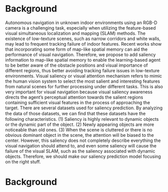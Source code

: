 Background  
====
Autonomous navigation in unknown indoor environments using an RGB-D camera is a challenging task, especially when utilizing the feature-based visual simultaneous localization and mapping (SLAM) methods. The existence of low-texture scenes, such as narrow corridors and white walls, may lead to frequent tracking failure of indoor features. Recent works show that incorporating some form of map-like spatial memory can aid the performance of visual navigation. Therefore, we propose to add saliency information to map-like spatial memory to enable the learning-based agent to be better aware of the obstacle positions and visual importance of different regions, thus better avoiding tracking failure issues in low-texture environments. Visual saliency or visual attention mechanism refers to mimic the human vision system to select the most salient and interesting features from natural scenes for further processing under different tasks. This is also very important for visual navigation because visual saliency awareness directs the agent’s perceptual attention towards the salient regions containing sufficient visual features in the process of approaching the target. There are several datasets used for saliency prediction. By analyzing the data of those datasets, we can ﬁnd that these datasets have the following characteristics. (1) Saliency is highly relevant to dynamic objects or the dynamic part of the object. (2) Newly appearing objects are more noticeable than old ones. (3) When the scene is cluttered or there is no obvious dominant object in the scene, the attention will be biased to the center. However, this saliency does not completely describe everything the visual navigation should attend to, and even some saliency will cause the failure of the visual SLAM, such as the saliency associated with dynamic objects. Therefore, we should make our saliency prediction model focusing on the right stuff.

Background  
====

